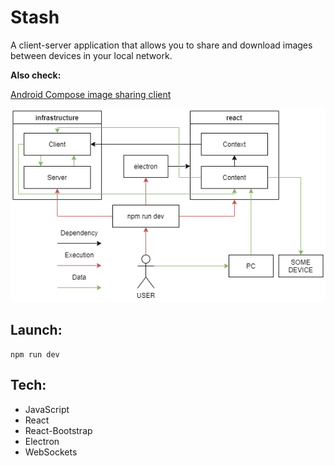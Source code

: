 # Stash
A client-server application that allows you to share and download images between devices in your local network.

**Also check:**

[Android Compose image sharing client](https://github.com/numq/Stash)

![Architecture diagram](./media/stash_electron_scheme.png)

## Launch:
```
npm run dev
```

## Tech:
- JavaScript
- React
- React-Bootstrap
- Electron
- WebSockets

